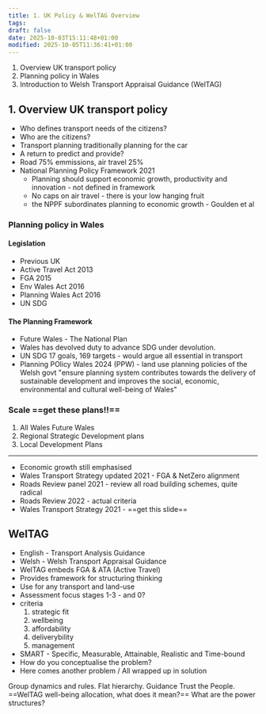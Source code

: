 ```yaml
---
title: 1. UK Policy & WelTAG Overview
tags:
draft: false
date: 2025-10-03T15:11:48+01:00
modified: 2025-10-05T11:36:41+01:00
---
```

1. Overview UK transport policy
2. Planning policy in Wales
3. Introduction to Welsh Transport Appraisal Guidance (WelTAG)
## 1. Overview UK transport policy
- Who defines transport needs of the citizens?
- Who are the citizens?
- Transport planning traditionally planning for the car
- A return to predict and provide?
- Road 75% emmissions, air travel 25%
- National Planning Policy Framework 2021
    - Planning should support economic growth, productivity and innovation - not defined in framework
	- No caps on air travel - there is your low hanging fruit
	- the NPPF subordinates planning to economic growth - Goulden et al
### Planning policy in Wales
#### Legislation
- Previous UK 
- Active Travel Act 2013
- FGA 2015
- Env Wales Act 2016
- Planning Wales Act 2016
- UN SDG
#### The Planning Framework
- Future Wales - The National Plan 
- Wales has devolved duty to advance SDG under devolution. 
- UN SDG 17 goals, 169 targets - would argue all essential in transport
- Planning POlicy Wales 2024 (PPW) - land use planning policies of the Welsh govt "ensure planning system contributes towards the delivery of sustainable development and improves the social, economic, environmental and cultural well-being of Wales"
### Scale ==get these plans!!==
1. All Wales Future Wales
2. Regional Strategic Development plans
3. Local Development Plans
---
- Economic growth still emphasised
- Wales Transport Strategy updated 2021 - FGA & NetZero alignment
- Roads Review panel 2021 - review all road building schemes, quite radical 
- Roads Review 2022 - actual criteria
- Wales Transport Strategy 2021 - ==get this slide==
## WelTAG
- English - Transport Analysis Guidance
- Welsh - Welsh Transport Appraisal Guidance 
- WelTAG embeds FGA & ATA (Active Travel)
- Provides framework for structuring thinking
- Use for any transport and land-use 
- Assessment focus stages 1-3 - and 0?
- criteria
	1. strategic fit
	2. wellbeing
	3. affordability
	4. deliverybility
	5. management
- SMART - Specific, Measurable, Attainable, Realistic and Time-bound
- How do you conceptualise the problem?
- Here comes another problem / All wrapped up in solution

Group dynamics and rules. Flat hierarchy. Guidance Trust the People. 
==WelTAG well-being allocation, what does it mean?== 
What are the power structures? 


